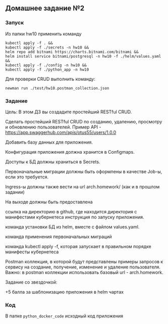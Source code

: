 ## Домашнее задание №2

### Запуск
Из папки hw10 применить команду

```
kubectl apply -f . &&
kubectl apply -f ./secrets -n hw10 &&
helm repo add bitnami https://charts.bitnami.com/bitnami &&
helm install service bitnami/postgresql -n hw10 -f ./helm/values.yaml &&
kubectl apply -f ./config -n hw10 &&
kubectl apply -f ./python_app -n hw10
```

Для проверки CRUD выполнить команду:

`newman run ./test/hw10.postman_collection.json`

### Задание 
Цель:
В этом ДЗ вы создадите простейший RESTful CRUD.

Сделать простейший RESTful CRUD по созданию, удалению, просмотру и обновлению пользователей.
Пример API  - https://app.swaggerhub.com/apis/otus55/users/1.0.0

Добавить базу данных для приложения.

Конфигурация приложения должна хранится в Configmaps.

Доступы к БД должны храниться в Secrets.

Первоначальные миграции должны быть оформлены в качестве Job-ы, если это требуется.

Ingress-ы должны также вести на url arch.homework/ (как и в прошлом задании)

На выходе должны быть предоставлена

ссылка на директорию в github, где находится директория с манифестами кубернетеса
инструкция по запуску приложения.

команда установки БД из helm, вместе с файлом values.yaml.

команда применения первоначальных миграций

команда kubectl apply -f, которая запускает в правильном порядке манифесты кубернетеса

Postman коллекция, в которой будут представлены примеры запросов к сервису на создание, получение, изменение и удаление пользователя. Важно: в postman коллекции использовать базовый url - arch.homework.

Задание со звездочкой:

+5 балла за шаблонизацию приложения в helm чартах

### Код
В папке `python_docker_code` исходный код приложения
